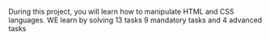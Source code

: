During this project, you will learn how to manipulate HTML and CSS languages. WE learn by solving 13 tasks 9 mandatory tasks and 4 advanced tasks
